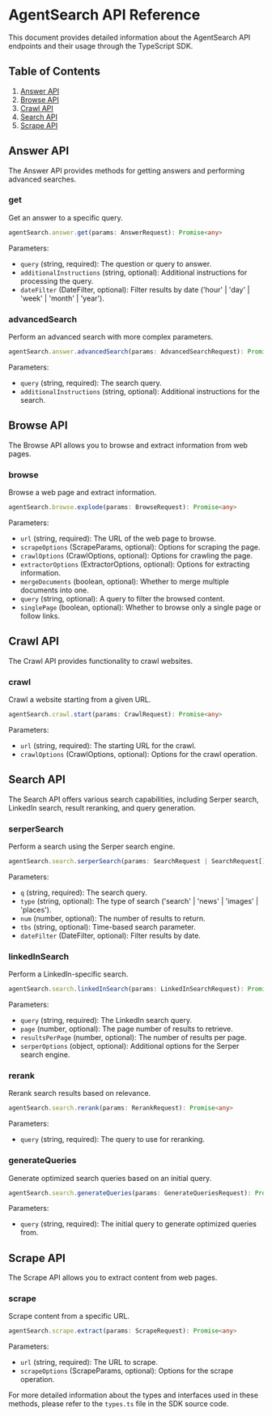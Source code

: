 # AgentSearch API Reference

This document provides detailed information about the AgentSearch API endpoints and their usage through the TypeScript SDK.

## Table of Contents

1. [Answer API](#answer-api)
2. [Browse API](#browse-api)
3. [Crawl API](#crawl-api)
4. [Search API](#search-api)
5. [Scrape API](#scrape-api)

## Answer API

The Answer API provides methods for getting answers and performing advanced searches.

### get

Get an answer to a specific query.

```typescript
agentSearch.answer.get(params: AnswerRequest): Promise<any>
```

Parameters:

- `query` (string, required): The question or query to answer.
- `additionalInstructions` (string, optional): Additional instructions for processing the query.
- `dateFilter` (DateFilter, optional): Filter results by date ('hour' | 'day' | 'week' | 'month' | 'year').

### advancedSearch

Perform an advanced search with more complex parameters.

```typescript
agentSearch.answer.advancedSearch(params: AdvancedSearchRequest): Promise<any>
```

Parameters:

- `query` (string, required): The search query.
- `additionalInstructions` (string, optional): Additional instructions for the search.

## Browse API

The Browse API allows you to browse and extract information from web pages.

### browse

Browse a web page and extract information.

```typescript
agentSearch.browse.explode(params: BrowseRequest): Promise<any>
```

Parameters:

- `url` (string, required): The URL of the web page to browse.
- `scrapeOptions` (ScrapeParams, optional): Options for scraping the page.
- `crawlOptions` (CrawlOptions, optional): Options for crawling the page.
- `extractorOptions` (ExtractorOptions, optional): Options for extracting information.
- `mergeDocuments` (boolean, optional): Whether to merge multiple documents into one.
- `query` (string, optional): A query to filter the browsed content.
- `singlePage` (boolean, optional): Whether to browse only a single page or follow links.

## Crawl API

The Crawl API provides functionality to crawl websites.

### crawl

Crawl a website starting from a given URL.

```typescript
agentSearch.crawl.start(params: CrawlRequest): Promise<any>
```

Parameters:

- `url` (string, required): The starting URL for the crawl.
- `crawlOptions` (CrawlOptions, optional): Options for the crawl operation.

## Search API

The Search API offers various search capabilities, including Serper search, LinkedIn search, result reranking, and query generation.

### serperSearch

Perform a search using the Serper search engine.

```typescript
agentSearch.search.serperSearch(params: SearchRequest | SearchRequest[]): Promise<any>
```

Parameters:

- `q` (string, required): The search query.
- `type` (string, optional): The type of search ('search' | 'news' | 'images' | 'places').
- `num` (number, optional): The number of results to return.
- `tbs` (string, optional): Time-based search parameter.
- `dateFilter` (DateFilter, optional): Filter results by date.

### linkedInSearch

Perform a LinkedIn-specific search.

```typescript
agentSearch.search.linkedInSearch(params: LinkedInSearchRequest): Promise<any>
```

Parameters:

- `query` (string, required): The LinkedIn search query.
- `page` (number, optional): The page number of results to retrieve.
- `resultsPerPage` (number, optional): The number of results per page.
- `serperOptions` (object, optional): Additional options for the Serper search engine.

### rerank

Rerank search results based on relevance.

```typescript
agentSearch.search.rerank(params: RerankRequest): Promise<any>
```

Parameters:

- `query` (string, required): The query to use for reranking.

### generateQueries

Generate optimized search queries based on an initial query.

```typescript
agentSearch.search.generateQueries(params: GenerateQueriesRequest): Promise<any>
```

Parameters:

- `query` (string, required): The initial query to generate optimized queries from.

## Scrape API

The Scrape API allows you to extract content from web pages.

### scrape

Scrape content from a specific URL.

```typescript
agentSearch.scrape.extract(params: ScrapeRequest): Promise<any>
```

Parameters:

- `url` (string, required): The URL to scrape.
- `scrapeOptions` (ScrapeParams, optional): Options for the scrape operation.

For more detailed information about the types and interfaces used in these methods, please refer to the `types.ts` file in the SDK source code.
